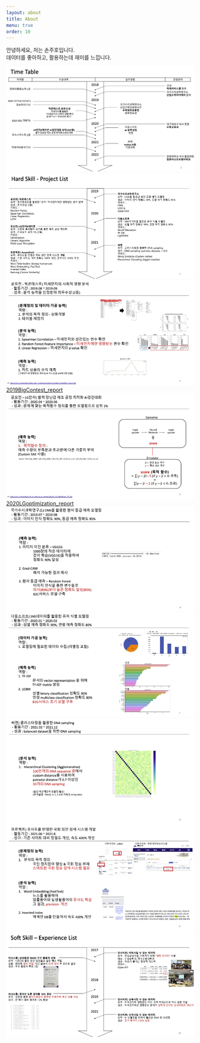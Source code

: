 ```yaml
---
layout: about
title: About
menu: true
order: 10
---
```


안녕하세요, 저는 손주호입니다.  
데이터를 좋아하고, 활용하는데 재미를 느낍니다.

![TimeTable](./assets/img/TimeTable.jpg)
![HardSkill_Proejcts](./assets/img/HardSkill_projectList.jpg)
![Project_BigContest](./assets/img/p1_pm.jpg)
[2019BigContest_report](https://github.com/zoohoson/Bigcontest_Innovation/blob/main/Innovation_UlSanRAZOR_Report.pdf)
![Project_LG](./assets/img/p2_lg.jpg)
[2020LGoptimization_report](https://github.com/zoohoson/LG_AI_optimization_genetic/blob/main/LG_BigDogTeam_PPT.pdf)
![Project_NIMS](./assets/img/p3_image.jpg)
![Project_Daumsoft](./assets/img/p4_nlp.jpg)
![Project_Seegene](./assets/img/p5_clustering.jpg)
![Project_NationalAssembly](./assets/img/p6_search.jpg)
![SoftSkill_communication](./assets/img/SoftSkill_communication.jpg)
